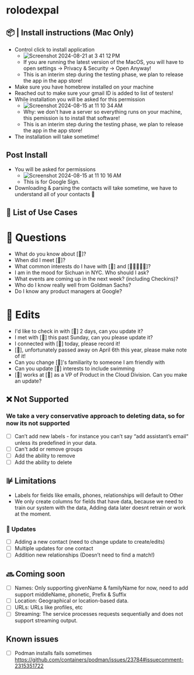 # rolodexpal

## 📦 | Install instructions (Mac Only)
* Control click to install application
  *   ![Screenshot 2024-08-21 at 3 41 12 PM](https://github.com/user-attachments/assets/42869083-2806-414f-a92c-bb3d98d22518)
  *   If you are running the latest version of the MacOS, you will have to open settings -> Privacy & Security -> Open Anyway!
  *   This is an interim step during the testing phase, we plan to release the app in the app store!
* Make sure you have homebrew installed on your machine
* Reached out to make sure your gmail ID is added to list of testers!
* While installation you will be asked for this permission
  * ![Screenshot 2024-08-15 at 11 10 34 AM](https://github.com/user-attachments/assets/029fa5f4-5d43-473e-8bab-3d94a3ef1749)
  * Why: we don't have a server so everything runs on your machine, this pemission is to install that software!
  * This is an interim step during the testing phase, we plan to release the app in the app store!
* The installation will take sometime! 

## Post Install
* You will be asked for permissions
  * ![Screenshot 2024-08-15 at 11 10 16 AM](https://github.com/user-attachments/assets/eb336dee-9a66-4846-a010-f30c8360eae8)
  * This is for Google Sign.
* Downloading & parsing the contacts will take sometime, we have to understand all of your contacts 🤩

## 💬 List of Use Cases

# 🙋 Questions
* What do you know about [🧍]?
* When did I meet [🧍]?
* What common interests do I have with [🧍] and [👩🏼‍🤝‍👨🏽]?
* I am in the mood for Sichuan in NYC. Who should I ask?
* What events are coming up in the next week? (including Checkins)?
* Who do I know really well from Goldman Sachs?
* Do I know any product managers at Google?

# 📝 Edits
* I'd like to check in with [🧍] 2 days, can you update it?
* I met with [🧍] this past Sunday, can you please update it?
* I connected with [🧍] today, please record it!
* [🧍], unfortunately passed away on April 6th this year, please make note of it!
* Can you change [🧍]'s familiarity to someone I am friendly with 
* Can you update [🧍] interests to include swimming
* [🧍] works at [🏢] as a VP of Product in the Cloud Division. Can you make an update?

## ❌ Not Supported
### We take a very conservative approach to deleting data, so for now its not supported
- [ ] Can’t add new labels - for instance you can’t say “add assistant’s email“ unless its predefined in your data.
- [ ] Can't add or remove groups
- [ ] Add the ability to remove
- [ ] Add the ability to delete

## ⊯ Limitations
- Labels for fields like emails, phones, relationships will default to Other
- We only create columns for fields that have data, because we need to train our system with the data, Adding data later doesnt retrain or work at the moment.
### 📝 Updates
- [ ] Adding a new contact (need to change update to create/edits)
- [ ] Multiple updates for one contact
- [ ] Addition new relationships (Doesn’t need to find a match!)

## 🔜 Coming soon
- [ ] Names: Only supporting givenName & familyName for now, need to add support middleName, phonetic, Prefix & Suffix
- [ ] Location: Geographical or location-based data.
- [ ] URLs: URLs like profiles, etc
- [ ] Streaming: The service processes requests sequentially and does not support streaming output.

## Known issues
- [ ]  Podman installs fails sometimes https://github.com/containers/podman/issues/23784#issuecomment-2315351722

